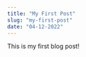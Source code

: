 ```yaml
---
title: "My First Post"
slug: "my-first-post"
date: "04-12-2022"
---
```


This is my first blog post!
